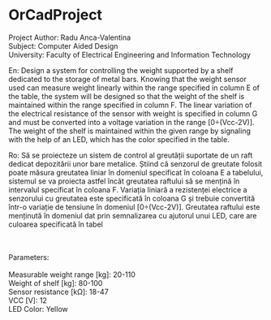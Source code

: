 # OrCadProject

Project Author: Radu Anca-Valentina<br>
Subject: Computer Aided Design<br>
University: Faculty of Electrical Engineering and Information Technology<br>

En: Design a system for controlling the weight supported by a shelf dedicated to the storage of metal bars. 
Knowing that the weight sensor used can measure weight linearly within the range specified in column E of the table, 
the system will be designed so that the weight of the shelf is maintained within the range specified in column F. 
The linear variation of the electrical resistance of the sensor with weight is specified in column G and must be 
converted into a voltage variation in the range [0÷(Vcc-2V)]. 
The weight of the shelf is maintained within the given range by signaling with the help of an LED, which has the color specified in the table.

Ro: Să se proiecteze un sistem de control al greutății suportate de un raft dedicat depozitării unor bare metalice. 
Știind că senzorul de greutate folosit poate măsura greutatea liniar în domeniul specificat în coloana E a tabelului, 
sistemul se va proiecta astfel încât greutatea raftului să se mențină în intervalul specificat în coloana F. 
Variația liniară a rezistenței electrice a senzorului cu greutatea este specificată în coloana G și 
trebuie convertită într-o variație de tensiune în domeniul [0÷(Vcc-2V)]. Greutatea raftului este menținută în domeniul dat prin semnalizarea cu ajutorul unui LED, 
care are culoarea specificată în tabel<br><br><br>

Parameters: <br><br>
Measurable weight range [kg]: 20-110<br>
Weight of shelf [kg]: 80-100<br>
Sensor resistance [kΩ]: 18-47<br>
VCC [V]: 12<br>
LED Color: Yellow

